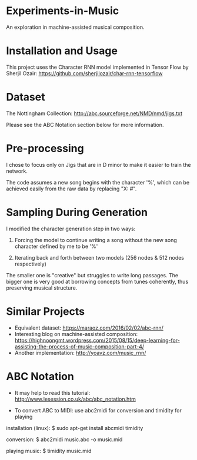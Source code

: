 # Experiments-in-Music
An exploration in machine-assisted musical composition.


# Installation and Usage
This project uses the Character RNN model implemented in Tensor Flow by Sherjil Ozair: https://github.com/sherjilozair/char-rnn-tensorflow


# Dataset
The Nottingham Collection: http://abc.sourceforge.net/NMD/nmd/jigs.txt

Please see the ABC Notation section below for more information.

# Pre-processing

I chose to focus only on Jigs that are in D minor to make it easier to train the network. 

The code assumes a new song begins with the character '%', which can be achieved easily from the raw data by replacing "X: #".

# Sampling During Generation
I modified the character generation step in two ways:

1. Forcing the model to continue writing a song without the new song character defined by me to be '%'

2. Iterating back and forth between two models (256 nodes & 512 nodes respectively)
 
The smaller one is "creative" but struggles to write long passages.
The bigger one is very good at borrowing concepts from tunes coherently, thus preserving musical structure.


# Similar Projects

- Equivalent dataset: https://maraoz.com/2016/02/02/abc-rnn/
- Interesting blog on machine-assisted composition: https://highnoongmt.wordpress.com/2015/08/15/deep-learning-for-assisting-the-process-of-music-composition-part-4/
- Another implementation: http://yoavz.com/music_rnn/

# ABC Notation

- It may help to read this tutorial: http://www.lesession.co.uk/abc/abc_notation.htm

- To convert ABC to MIDI: use abc2midi for conversion and timidity for playing

installation (linux): $ sudo apt-get install abcmidi timidity

conversion:           $ abc2midi music.abc -o music.mid 

playing music:        $ timidity music.mid
